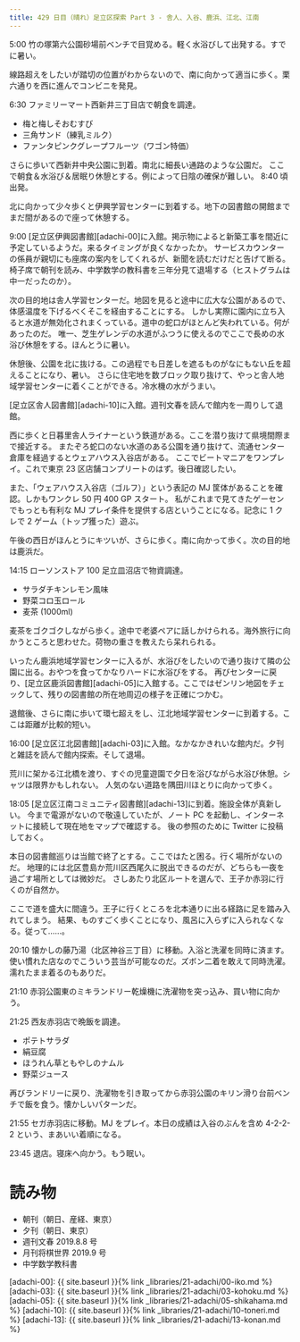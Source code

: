 ```yaml
---
title: 429 日目（晴れ）足立区探索 Part 3 - 舎人、入谷、鹿浜、江北、江南
---
```


5:00 竹の塚第六公園砂場前ベンチで目覚める。軽く水浴びして出発する。すでに暑い。

線路超えをしたいが踏切の位置がわからないので、南に向かって適当に歩く。栗六通りを西に進んでコンビニを発見。

6:30 ファミリーマート西新井三丁目店で朝食を調達。
* 梅と梅しそおむすび
* 三角サンド（練乳ミルク）
* ファンタピンクグレープフルーツ（ワゴン特価）

さらに歩いて西新井中央公園に到着。南北に細長い通路のような公園だ。
ここで朝食＆水浴び＆居眠り休憩とする。例によって日陰の確保が難しい。
8:40 頃出発。

北に向かって少々歩くと伊興学習センターに到着する。地下の図書館の開館までまだ間があるので座って休憩する。

9:00 [足立区伊興図書館][adachi-00]に入館。掲示物によると新築工事を間近に予定しているようだ。来るタイミングが良くなかったか。
サービスカウンターの係員が親切にも座席の案内をしてくれるが、新聞を読むだけだと告げて断る。
椅子席で朝刊を読み、中学数学の教科書を三年分見て退場する（ヒストグラムは中一だったのか）。

次の目的地は舎人学習センターだ。地図を見ると途中に広大な公園があるので、体感温度を下げるべくそこを経由することにする。
しかし実際に園内に立ち入ると水道が無効化されまくっている。道中の蛇口がほとんど失われている。何があったのだ。
唯一、芝生ゲレンデの水道がふつうに使えるのでここで長めの水浴び休憩をする。ほんとうに暑い。

休憩後、公園を北に抜ける。この過程でも日差しを遮るものがなにもない丘を超えることになり、暑い。
さらに住宅地を数ブロック取り抜けて、やっと舎人地域学習センターに着くことができる。冷水機の水がうまい。

[足立区舎人図書館][adachi-10]に入館。週刊文春を読んで館内を一周りして退館。

西に歩くと日暮里舎人ライナーという鉄道がある。ここを潜り抜けて県境間際まで接近する。
またぞろ蛇口のない水道のある公園を通り抜けて、流通センター倉庫を経過するとウェアハウス入谷店がある。
ここでビートマニアをワンプレイ。これで東京 23 区店舗コンプリートのはず。後日確認したい。

また、「ウェアハウス入谷店（ゴルフ）」という表記の MJ 筐体があることを確認。しかもワンクレ 50 円 400 GP スタート。
私がこれまで見てきたゲーセンでもっとも有利な MJ プレイ条件を提供する店ということになる。記念に 1 クレで 2 ゲーム（トップ獲った）遊ぶ。

午後の西日がほんとうにキツいが、さらに歩く。南に向かって歩く。次の目的地は鹿浜だ。

14:15 ローソンストア 100 足立皿沼店で物資調達。
* サラダチキンレモン風味
* 野菜コロ玉ロール
* 麦茶 (1000ml)

麦茶をゴクゴクしながら歩く。途中で老婆ペアに話しかけられる。海外旅行に向かうところと思わせた。荷物の重さを教えたら呆れられる。

いったん鹿浜地域学習センターに入るが、水浴びをしたいので通り抜けて隣の公園に出る。おやつを食ってかなりハードに水浴びをする。
再びセンターに戻り、[足立区鹿浜図書館][adachi-05]に入館する。ここではゼンリン地図をチェックして、残りの図書館の所在地周辺の様子を正確につかむ。

退館後、さらに南に歩いて環七超えをし、江北地域学習センターに到着する。ここは距離が比較的短い。

16:00 [足立区江北図書館][adachi-03]に入館。なかなかきれいな館内だ。夕刊と雑誌を読んで館内探索。そして退場。

荒川に架かる江北橋を渡り、すぐの児童遊園で夕日を浴びながら水浴び休憩。シャツは限界かもしれない。
人気のない道路を隅田川ほとりに向かって歩く。

18:05 [足立区江南コミュニティ図書館][adachi-13]に到着。施設全体が真新しい。
今まで電源がないので敬遠していたが、ノート PC を起動し、インターネットに接続して現在地をマップで確認する。
後の参照のために Twitter に投稿しておく。

本日の図書館巡りは当館で終了とする。ここではたと困る。行く場所がないのだ。
地理的には北区豊島か荒川区西尾久に脱出できるのだが、どちらも一夜を過ごす場所としては微妙だ。
さしあたり北区ルートを選んで、王子か赤羽に行くのが自然か。

ここで道を盛大に間違う。王子に行くところを北本通りに出る経路に足を踏み入れてしまう。
結果、ものすごく歩くことになり、風呂に入らずに入られなくなる。従って……。

20:10 懐かしの藤乃湯（北区神谷三丁目）に移動。入浴と洗濯を同時に済ます。
使い慣れた店なのでこういう芸当が可能なのだ。ズボン二着を敢えて同時洗濯。濡れたまま着るのもありだ。

21:10 赤羽公園東のミキランドリー乾燥機に洗濯物を突っ込み、買い物に向かう。

21:25 西友赤羽店で晩飯を調達。
* ポテトサラダ
* 絹豆腐
* ほうれん草ともやしのナムル
* 野菜ジュース

再びランドリーに戻り、洗濯物を引き取ってから赤羽公園のキリン滑り台前ベンチで飯を食う。懐かしいパターンだ。

21:55 セガ赤羽店に移動。MJ をプレイ。本日の成績は入谷のぶんを含め 4-2-2-2 という、まあいい着順になる。

23:45 退店。寝床へ向かう。もう眠い。

# 読み物

* 朝刊（朝日、産経、東京）
* 夕刊（朝日、東京）
* 週刊文春 2019.8.8 号
* 月刊将棋世界 2019.9 号
* 中学数学教科書

[adachi-00]: {{ site.baseurl }}{% link _libraries/21-adachi/00-iko.md %}
[adachi-03]: {{ site.baseurl }}{% link _libraries/21-adachi/03-kohoku.md %}
[adachi-05]: {{ site.baseurl }}{% link _libraries/21-adachi/05-shikahama.md %}
[adachi-10]: {{ site.baseurl }}{% link _libraries/21-adachi/10-toneri.md %}
[adachi-13]: {{ site.baseurl }}{% link _libraries/21-adachi/13-konan.md %}
